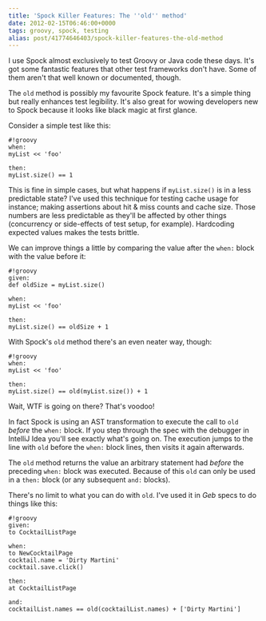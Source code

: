 ```yaml
---
title: 'Spock Killer Features: The ''old'' method'
date: 2012-02-15T06:46:00+0000
tags: groovy, spock, testing
alias: post/41774646403/spock-killer-features-the-old-method
---
```


I use Spock almost exclusively to test Groovy or Java code these days. It's got some fantastic features that other test frameworks don't have. Some of them aren't that well known or documented, though.

The `old` method is possibly my favourite Spock feature. It's a simple thing but really enhances test legibility. It's also great for wowing developers new to Spock because it looks like black magic at first glance.

<!-- more -->

Consider a simple test like this:

	#!groovy
	when:
	myList << 'foo'

	then:
	myList.size() == 1

This is fine in simple cases, but what happens if `myList.size()` is in a less predictable state? I've used this technique for testing cache usage for instance; making assertions about hit & miss counts and cache size. Those numbers are less predictable as they'll be affected by other things (concurrency or side-effects of test setup, for example). Hardcoding expected values makes the tests brittle.

We can improve things a little by comparing the value after the `when:` block with the value before it:

	#!groovy
	given:
	def oldSize = myList.size()

	when:
	myList << 'foo'

	then:
	myList.size() == oldSize + 1

With Spock's `old` method there's an even neater way, though:

	#!groovy
	when:
	myList << 'foo'

	then:
	myList.size() == old(myList.size()) + 1

Wait, WTF is going on there? That's voodoo!

In fact Spock is using an AST transformation to execute the call to `old` _before_ the `when:` block. If you step through the spec with the debugger in IntelliJ Idea you'll see exactly what's going on. The execution jumps to the line with `old` before the `when:` block lines, then visits it again afterwards.

The `old` method returns the value an arbitrary statement had _before_ the preceding `when:` block was executed. Because of this `old` can only be used in a `then:` block (or any subsequent `and:` blocks).

There's no limit to what you can do with `old`. I've used it in _Geb_ specs to do things like this:

	#!groovy
	given:
	to CocktailListPage

	when:
	to NewCocktailPage
	cocktail.name = 'Dirty Martini'
	cocktail.save.click()

	then:
	at CocktailListPage

	and:
	cocktailList.names == old(cocktailList.names) + ['Dirty Martini']

